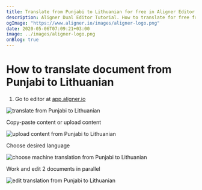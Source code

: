 ```yaml
---
title: Translate from Punjabi to Lithuanian for free in Aligner Editor
description: Aligner Dual Editor Tutorial. How to translate for free from Punjabi to Lithuanian. Aligner is multilingual document management platform. 
ogImage: "https://www.aligner.io/images/aligner-logo.png"
date: 2020-05-06T07:09:21+03:00
image: ../images/aligner-logo.png
onBlog: true
---
```


# How to translate document from Punjabi to Lithuanian

1. Go to editor at [app.aligner.io](https://app.aligner.io "Aligner App web page")

![translate from Punjabi to Lithuanian](../aligner-blank-editor.png "translate from Punjabi to Lithuanian")

Copy-paste content or upload content

![upload content from Punjabi to Lithuanian](../aligner-uploaded-document.png "upload content from Punjabi to Lithuanian")

Choose desired language

![choose machine translation from Punjabi to Lithuanian](../aligner-language-dropdown.png "choose machine translation from Punjabi to Lithuanian")

Work and edit 2 documents in parallel

![edit translation from Punjabi to Lithuanian](../aligner-double-sitded-editor.png "edit translation from Punjabi to Lithuanian")

